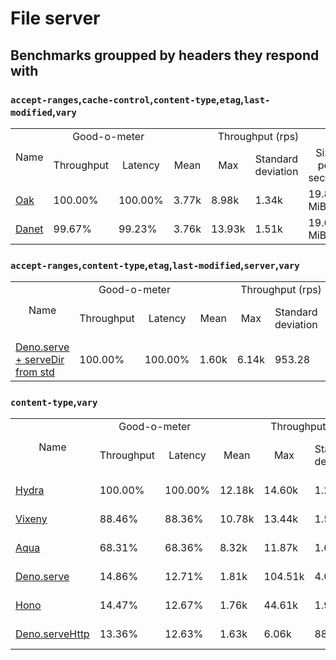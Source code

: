 # File server
## Benchmarks groupped by headers they respond with

### `accept-ranges`,`cache-control`,`content-type`,`etag`,`last-modified`,`vary`


<table>
<tr>
    <td align="center" rowspan="2">Name</td>
    <td align="center" colspan="2">Good-o-meter</td>
    <td align="center" colspan="4">Throughput (rps)</td>
    <td align="center" colspan="3">Latency (ms)</td>
</tr>
<tr>
    <!-- still Name -->
    <td align="center">Throughput</td>
    <td align="center">Latency</td>
    <td align="center">Mean</td>
    <td align="center">Max</td>
    <td align="center">Standard deviation</td>
    <td align="center">Size per second</td>
    <td align="center">Avg</td>
    <td align="center">Min</td>
    <td align="center">Max</td>
</tr><tr>
    <td><a href="./oak.ts.md">Oak</a></td>
    <td>100.00%</td>
    <td>100.00%</td>
    <td>3.77k</td>
    <td>8.98k</td>
    <td>1.34k</td>
    <td>19.83 MiB</td>
    <td>17.04</td>
    <td>7.48</td>
    <td>25.44</td>
</tr>
<tr>
    <td><a href="./danet.ts.md">Danet</a></td>
    <td>99.67%</td>
    <td>99.23%</td>
    <td>3.76k</td>
    <td>13.93k</td>
    <td>1.51k</td>
    <td>19.68 MiB</td>
    <td>17.17</td>
    <td>7.35</td>
    <td>25.84</td>
</tr>
</table>

### `accept-ranges`,`content-type`,`etag`,`last-modified`,`server`,`vary`


<table>
<tr>
    <td align="center" rowspan="2">Name</td>
    <td align="center" colspan="2">Good-o-meter</td>
    <td align="center" colspan="4">Throughput (rps)</td>
    <td align="center" colspan="3">Latency (ms)</td>
</tr>
<tr>
    <!-- still Name -->
    <td align="center">Throughput</td>
    <td align="center">Latency</td>
    <td align="center">Mean</td>
    <td align="center">Max</td>
    <td align="center">Standard deviation</td>
    <td align="center">Size per second</td>
    <td align="center">Avg</td>
    <td align="center">Min</td>
    <td align="center">Max</td>
</tr><tr>
    <td><a href="./deno_serve_serveDir.ts.md">Deno.serve + serveDir from std</a></td>
    <td>100.00%</td>
    <td>100.00%</td>
    <td>1.60k</td>
    <td>6.14k</td>
    <td>953.28</td>
    <td>8.13 MiB</td>
    <td>41.50</td>
    <td>4.12</td>
    <td>58.60</td>
</tr>
</table>

### `content-type`,`vary`


<table>
<tr>
    <td align="center" rowspan="2">Name</td>
    <td align="center" colspan="2">Good-o-meter</td>
    <td align="center" colspan="4">Throughput (rps)</td>
    <td align="center" colspan="3">Latency (ms)</td>
</tr>
<tr>
    <!-- still Name -->
    <td align="center">Throughput</td>
    <td align="center">Latency</td>
    <td align="center">Mean</td>
    <td align="center">Max</td>
    <td align="center">Standard deviation</td>
    <td align="center">Size per second</td>
    <td align="center">Avg</td>
    <td align="center">Min</td>
    <td align="center">Max</td>
</tr><tr>
    <td><a href="./hydra.ts.md">Hydra</a></td>
    <td>100.00%</td>
    <td>100.00%</td>
    <td>12.18k</td>
    <td>14.60k</td>
    <td>1.24k</td>
    <td>64.47 MiB</td>
    <td>5.23</td>
    <td>1.57</td>
    <td>9.35</td>
</tr>
<tr>
    <td><a href="./vixeny.ts.md">Vixeny</a></td>
    <td>88.46%</td>
    <td>88.36%</td>
    <td>10.78k</td>
    <td>13.44k</td>
    <td>1.52k</td>
    <td>57.00 MiB</td>
    <td>5.92</td>
    <td>2.19</td>
    <td>11.95</td>
</tr>
<tr>
    <td><a href="./aqua.ts.md">Aqua</a></td>
    <td>68.31%</td>
    <td>68.36%</td>
    <td>8.32k</td>
    <td>11.87k</td>
    <td>1.60k</td>
    <td>44.11 MiB</td>
    <td>7.65</td>
    <td>4.23</td>
    <td>15.85</td>
</tr>
<tr>
    <td><a href="./deno_serve.ts.md">Deno.serve</a></td>
    <td>14.86%</td>
    <td>12.71%</td>
    <td>1.81k</td>
    <td>104.51k</td>
    <td>4.05k</td>
    <td>8.21 MiB</td>
    <td>41.17</td>
    <td>4.30</td>
    <td>47.23</td>
</tr>
<tr>
    <td><a href="./hono.ts.md">Hono</a></td>
    <td>14.47%</td>
    <td>12.67%</td>
    <td>1.76k</td>
    <td>44.61k</td>
    <td>1.95k</td>
    <td>8.17 MiB</td>
    <td>41.30</td>
    <td>9.17</td>
    <td>47.93</td>
</tr>
<tr>
    <td><a href="./deno_serve_http.ts.md">Deno.serveHttp</a></td>
    <td>13.36%</td>
    <td>12.63%</td>
    <td>1.63k</td>
    <td>6.06k</td>
    <td>888.09</td>
    <td>5.11 MiB</td>
    <td>41.42</td>
    <td>9.35</td>
    <td>50.09</td>
</tr>
</table>